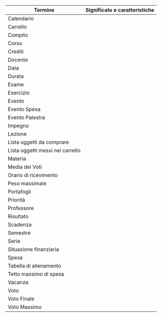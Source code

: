 Termine | Significato e caratteristiche
--- | ---
Calendario |
Carrello |
Compito |
Corso |
Crediti |
Docente |
Data |
Durata |
Esame |
Esercizio |
Evento |
Evento Spesa |
Evento Palestra |
Impegno |
Lezione |
Lista oggetti da comprare |
Lista oggetti messi nel carrello |
Materia |
Media dei Voti |
Orario di ricevimento |
Peso massimale |
Portafogli |
Priorità |
Professore |
Risultato |
Scadenza |
Semestre |
Serie |
Situazione finanziaria |
Spesa |
Tabella di allenamento |
Tetto massimo di spesa |
Vacanza |
Voto |
Voto Finale |
Voto Massimo |
